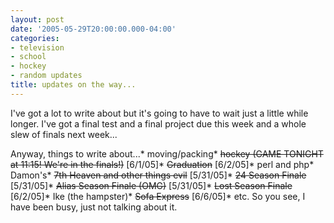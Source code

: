 ```yaml
---
layout: post
date: '2005-05-29T20:00:00.000-04:00'
categories:
- television
- school
- hockey
- random updates
title: updates on the way...
---
```


I've got a lot to write about but it's going to have to wait just a little while longer. I've got a final test and a final project due this week and a whole slew of finals next week...

Anyway, things to write about...* moving/packing* <s>hockey (GAME TONIGHT at 11:15! We're in the finals!)</s> [6/1/05]* <s>Graduation</s> [6/2/05]* perl and php* Damon's* <s>7th Heaven and other things evil</s> [5/31/05]* <s>24 Season Finale</s> [5/31/05]* <s>Alias Season Finale (OMG)</s> [5/31/05]* <s>Lost Season Finale</s> [6/2/05]* Ike (the hampster)* <s>Sofa Express</s> [6/6/05]* etc.
So you see, I have been busy, just not talking about it.